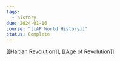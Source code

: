```yaml
---
tags:
  - history
due: 2024-01-16
course: "[[AP World History]]"
status: Complete
---
```

[[Haitian Revolution]], [[Age of Revolution]]